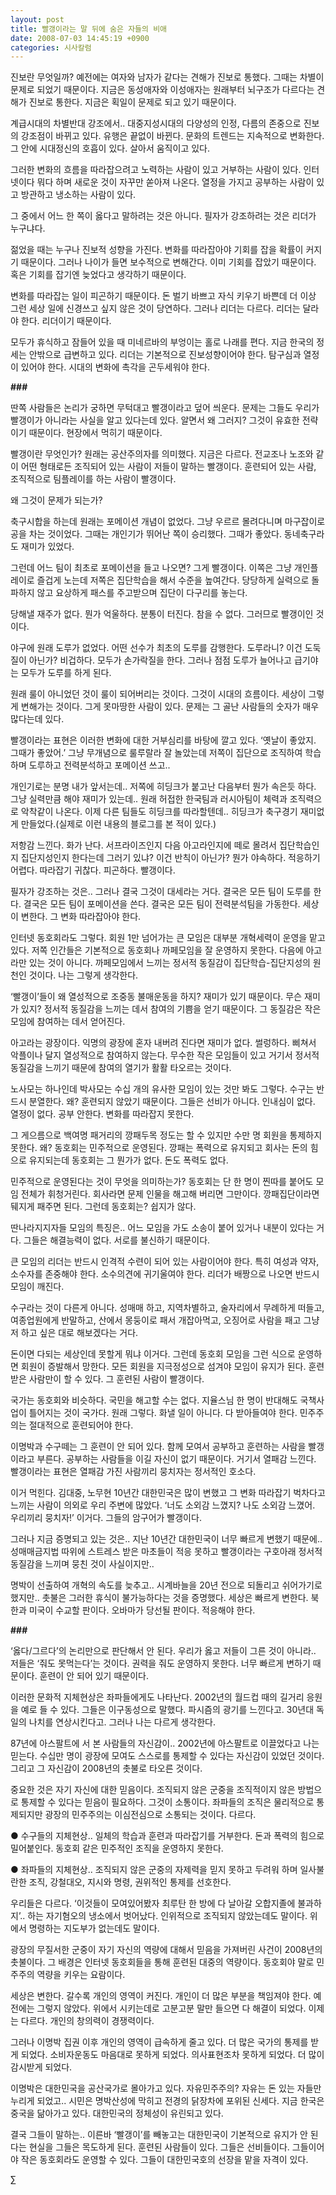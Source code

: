 ```yaml
---
layout: post
title: 빨갱이라는 말 뒤에 숨은 자들의 비애
date: 2008-07-03 14:45:19 +0900
categories: 시사칼럼
---
```

진보란 무엇일까? 예전에는 여자와 남자가 같다는 견해가 진보로 통했다. 그때는 차별이 문제로 되었기 때문이다. 지금은 동성애자와 이성애자는 원래부터 뇌구조가 다르다는 견해가 진보로 통한다. 지금은 획일이 문제로 되고 있기 때문이다. 

계급시대의 차별반대 강조에서.. 대중지성시대의 다양성의 인정, 다름의 존중으로 진보의 강조점이 바뀌고 있다. 유행은 끝없이 바뀐다. 문화의 트렌드는 지속적으로 변화한다. 그 안에 시대정신의 호흡이 있다. 살아서 움직이고 있다. 

그러한 변화의 흐름을 따라잡으려고 노력하는 사람이 있고 거부하는 사람이 있다. 인터넷이다 뭐다 하며 새로운 것이 자꾸만 쏟아져 나온다. 열정을 가지고 공부하는 사람이 있고 방관하고 냉소하는 사람이 있다. 

그 중에서 어느 한 쪽이 옳다고 말하려는 것은 아니다. 필자가 강조하려는 것은 리더가 누구냐다. 

젊었을 때는 누구나 진보적 성향을 가진다. 변화를 따라잡아야 기회를 잡을 확률이 커지기 때문이다. 그러나 나이가 들면 보수적으로 변해간다. 이미 기회를 잡았기 때문이다. 혹은 기회를 잡기엔 늦었다고 생각하기 때문이다. 

변화를 따라잡는 일이 피곤하기 때문이다. 돈 벌기 바쁘고 자식 키우기 바쁜데 더 이상 그런 세상 일에 신경쓰고 싶지 않은 것이 당연하다. 그러나 리더는 다르다. 리더는 달라야 한다. 리더이기 때문이다. 

모두가 휴식하고 잠들어 있을 때 미네르바의 부엉이는 홀로 나래를 편다. 지금 한국의 정세는 안밖으로 급변하고 있다. 리더는 기본적으로 진보성향이어야 한다. 탐구심과 열정이 있어야 한다. 시대의 변화에 촉각을 곤두세워야 한다. 

**###**

딴쪽 사람들은 논리가 궁하면 무턱대고 빨갱이라고 덮어 씌운다. 문제는 그들도 우리가 빨갱이가 아니라는 사실을 알고 있다는데 있다. 알면서 왜 그러지? 그것이 유효한 전략이기 때문이다. 현장에서 먹히기 때문이다.

빨갱이란 무엇인가? 원래는 공산주의자를 의미했다. 지금은 다르다. 전교조나 노조와 같이 어떤 형태로든 조직되어 있는 사람이 저들이 말하는 빨갱이다. 훈련되어 있는 사람, 조직적으로 팀플레이를 하는 사람이 빨갱이다.

왜 그것이 문제가 되는가? 

축구시합을 하는데 원래는 포메이션 개념이 없었다. 그냥 우르르 몰려다니며 마구잡이로 공을 차는 것이었다. 그때는 개인기가 뛰어난 쪽이 승리했다. 그때가 좋았다. 동네축구라도 재미가 있었다. 

그런데 어느 팀이 최초로 포메이션을 들고 나오면? 그게 빨갱이다. 이쪽은 그냥 개인플레이로 즐겁게 노는데 저쪽은 집단학습을 해서 수준을 높여간다. 당당하게 실력으로 돌파하지 않고 요상하게 패스를 주고받으며 집단이 다구리를 놓는다.

당해낼 재주가 없다. 뭔가 억울하다. 분통이 터진다. 참을 수 없다. 그러므로 빨갱이인 것이다. 

야구에 원래 도루가 없었다. 어떤 선수가 최초의 도루를 감행한다. 도루라니? 이건 도둑질이 아닌가? 비겁하다. 모두가 손가락질을 한다. 그러나 점점 도루가 늘어나고 급기야는 모두가 도루를 하게 된다. 

원래 룰이 아니었던 것이 룰이 되어버리는 것이다. 그것이 시대의 흐름이다. 세상이 그렇게 변해가는 것이다. 그게 못마땅한 사람이 있다. 문제는 그 골난 사람들의 숫자가 매우 많다는데 있다. 

빨갱이라는 표현은 이러한 변화에 대한 거부심리를 바탕에 깔고 있다. ‘옛날이 좋았지. 그때가 좋았어.’ 그냥 무개념으로 룰루랄라 잘 놀았는데 저쪽이 집단으로 조직하여 학습하며 도루하고 전력분석하고 포메이션 쓰고..

개인기로는 분명 내가 앞서는데.. 저쪽에 히딩크가 붙고난 다음부터 뭔가 속은듯 하다. 그냥 실력만큼 해야 재미가 있는데.. 원래 허접한 한국팀과 러시아팀이 체력과 조직력으로 악착같이 나온다. 이제 다른 팀들도 히딩크를 따라할텐데.. 히딩크가 축구경기 재미없게 만들었다.(실제로 이런 내용의 블로그를 본 적이 있다.) 

저항감 느낀다. 화가 난다. 서프라이즈인지 다음 아고라인지에 떼로 몰려서 집단학습인지 집단지성인지 한다는데 그러기 있냐? 이건 반칙이 아닌가? 뭔가 야속하다. 적응하기 어렵다. 따라잡기 귀찮다. 피곤하다. 빨갱이다. 

필자가 강조하는 것은.. 그러나 결국 그것이 대세라는 거다. 결국은 모든 팀이 도루를 한다. 결국은 모든 팀이 포메이션을 쓴다. 결국은 모든 팀이 전력분석팀을 가동한다. 세상이 변한다. 그 변화 따라잡아야 한다. 

인터넷 동호회라도 그렇다. 회원 1만 넘어가는 큰 모임은 대부분 개혁세력이 운영을 맡고 있다. 저쪽 인간들은 기본적으로 동호회나 까페모임을 잘 운영하지 못한다. 다음에 아고라만 있는 것이 아니다. 까페모임에서 느끼는 정서적 동질감이 집단학습-집단지성의 원천인 것이다. 나는 그렇게 생각한다. 

‘빨갱이’들이 왜 열성적으로 조중동 불매운동을 하지? 재미가 있기 때문이다. 무슨 재미가 있지? 정서적 동질감을 느끼는 데서 참여의 기쁨을 얻기 때문이다. 그 동질감은 작은 모임에 참여하는 데서 얻어진다.

아고라는 광장이다. 익명의 광장에 혼자 내버려 진다면 재미가 없다. 썰렁하다. 삐쳐서 악플이나 달지 열성적으로 참여하지 않는다. 무수한 작은 모임들이 있고 거기서 정서적 동질감을 느끼기 때문에 참여의 열기가 활활 타오르는 것이다. 

노사모는 하나인데 박사모는 수십 개의 유사한 모임이 있는 것만 봐도 그렇다. 수구는 반드시 분열한다. 왜? 훈련되지 않았기 때문이다. 그들은 선비가 아니다. 인내심이 없다. 열정이 없다. 공부 안한다. 변화를 따라잡지 못한다. 

그 게으름으로 백여명 패거리의 깡패두목 정도는 할 수 있지만 수만 명 회원을 통제하지 못한다. 왜? 동호회는 민주적으로 운영된다. 깡패는 폭력으로 유지되고 회사는 돈의 힘으로 유지되는데 동호회는 그 뭔가가 없다. 돈도 폭력도 없다. 

민주적으로 운영된다는 것이 무엇을 의미하는가? 동호회는 단 한 명이 찐따를 붙어도 모임 전체가 휘청거린다. 회사라면 문제 인물을 해고해 버리면 그만이다. 깡패집단이라면 뒈지게 패주면 된다. 그런데 동호회는? 쉽지가 않다.

딴나라지지자들 모임의 특징은.. 어느 모임을 가도 소송이 붙어 있거나 내분이 있다는 거다. 그들은 해결능력이 없다. 서로를 불신하기 때문이다. 

큰 모임의 리더는 반드시 인격적 수련이 되어 있는 사람이어야 한다. 특히 여성과 약자, 소수자를 존중해야 한다. 소수의견에 귀기울여야 한다. 리더가 배짱으로 나오면 반드시 모임이 깨진다. 

수구라는 것이 다른게 아니다. 성매매 하고, 지역차별하고, 술자리에서 무례하게 떠들고, 여종업원에게 반말하고, 산에서 몽둥이로 패서 개잡아먹고, 오징어로 사람을 패고 그냥 저 하고 싶은 대로 해보겠다는 거다. 

돈이면 다되는 세상인데 못할게 뭐냐 이거다. 그런데 동호회 모임을 그런 식으로 운영하면 회원이 증발해서 망한다. 모든 회원을 지극정성으로 섬겨야 모임이 유지가 된다. 훈련받은 사람만이 할 수 있다. 그 훈련된 사람이 빨갱이다. 

국가는 동호회와 비슷하다. 국민을 해고할 수는 없다. 지율스님 한 명이 반대해도 국책사업이 틀어지는 것이 국가다. 원래 그렇다. 화낼 일이 아니다. 다 받아들여야 한다. 민주주의는 절대적으로 훈련되어야 한다. 

이명박과 수구떼는 그 훈련이 안 되어 있다. 함께 모여서 공부하고 훈련하는 사람을 빨갱이라고 부른다. 공부하는 사람들을 이길 자신이 없기 때문이다. 거기서 열패감 느낀다. 빨갱이라는 표현은 열패감 가진 사람끼리 뭉치자는 정서적인 호소다.

이거 먹힌다. 김대중, 노무현 10년간 대한민국은 많이 변했고 그 변화 따라잡기 벅차다고 느끼는 사람이 의외로 우리 주변에 많았다. ‘너도 소외감 느꼈지? 나도 소외감 느꼈어. 우리끼리 뭉치자!’ 이거다. 그들의 암구어가 빨갱이다. 

그러나 지금 증명되고 있는 것은.. 지난 10년간 대한민국이 너무 빠르게 변했기 때문에.. 성매매금지법 따위에 스트레스 받은 마초들이 적응 못하고 빨갱이라는 구호아래 정서적 동질감을 느끼며 뭉친 것이 사실이지만..

명박이 선출하여 개혁의 속도를 늦추고.. 시계바늘을 20년 전으로 되돌리고 쉬어가기로 했지만.. 촛불은 그러한 휴식이 불가능하다는 것을 증명했다. 세상은 빠르게 변한다. 북한과 미국이 수교할 판이다. 오바마가 당선될 판이다. 적응해야 한다. 

**###**

‘옳다/그르다’의 논리만으로 판단해서 안 된다. 우리가 옳고 저들이 그른 것이 아니라.. 저들은 ‘줘도 못먹는다’는 것이다. 권력을 줘도 운영하지 못한다. 너무 빠르게 변하기 때문이다. 훈련이 안 되어 있기 때문이다. 

이러한 문화적 지체현상은 좌파들에게도 나타난다. 2002년의 월드컵 때의 길거리 응원을 예로 들 수 있다. 그들은 이구동성으로 말했다. 파시즘의 광기를 느낀다고. 30년대 독일의 나치를 연상시킨다고. 그러나 나는 다르게 생각한다. 

87년에 아스팔트에 서 본 사람들의 자신감이.. 2002년에 아스팔트로 이끌었다고 나는 믿는다. 수십만 명이 광장에 모여도 스스로를 통제할 수 있다는 자신감이 있었던 것이다. 그리고 그 자신감이 2008년의 촛불로 타오른 것이다. 

중요한 것은 자기 자신에 대한 믿음이다. 조직되지 않은 군중을 조직적이지 않은 방법으로 통제할 수 있다는 믿음이 필요하다. 그것이 소통이다. 좌파들의 조직은 물리적으로 통제되지만 광장의 민주주의는 이심전심으로 소통되는 것이다. 다르다. 

● 수구들의 지체현상.. 일체의 학습과 훈련과 따라잡기를 거부한다. 돈과 폭력의 힘으로 밀어붙인다. 동호회 같은 민주적인 조직을 운영하지 못한다. 

● 좌파들의 지체현상.. 조직되지 않은 군중의 자제력을 믿지 못하고 두려워 하며 일사불란한 조직, 강철대오, 지시와 명령, 권위적인 통제를 선호한다. 

우리들은 다르다. ‘이것들이 모여있어봤자 최루탄 한 방에 다 날아갈 오합지졸에 불과하지’.. 하는 자기혐오의 냉소에서 벗어났다. 인위적으로 조직되지 않았는데도 말이다. 위에서 명령하는 지도부가 없는데도 말이다.

광장의 무질서한 군중이 자기 자신의 역량에 대해서 믿음을 가져버린 사건이 2008년의 촛불이다. 그 배경은 인터넷 동호회들을 통해 훈련된 대중의 역량이다. 동호회야 말로 민주주의 역량을 키우는 요람이다. 

세상은 변한다. 갈수록 개인의 영역이 커진다. 개인이 더 많은 부분을 책임져야 한다. 예전에는 그렇지 않았다. 위에서 시키는데로 고분고분 말만 들으면 다 해결이 되었다. 이제는 다르다. 개인의 창의력이 경쟁력이다. 

그러나 이명박 집권 이후 개인의 영역이 급속하게 줄고 있다. 더 많은 국가의 통제를 받게 되었다. 소비자운동도 마음대로 못하게 되었다. 의사표현조차 못하게 되었다. 더 많이 감시받게 되었다. 

이명박은 대한민국을 공산국가로 몰아가고 있다. 자유민주주의? 자유는 돈 있는 자들만 누리게 되었고.. 시민은 명박산성에 막히고 전경의 닭장차에 포위된 신세다. 지금 한국은 중국을 닮아가고 있다. 대한민국의 정체성이 유린되고 있다. 

결국 그들이 말하는.. 이른바 ‘빨갱이’를 빼놓고는 대한민국이 기본적으로 유지가 안 된다는 현실을 그들은 목도하게 된다. 훈련된 사람들이 있다. 그들은 선비들이다. 그들이어야 작은 동호회라도 운영할 수 있다. 그들이 대한민국호의 선장을 맡을 자격이 있다. 



∑